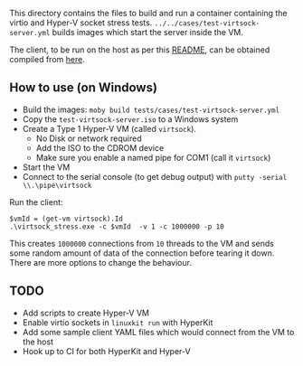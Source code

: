 This directory contains the files to build and run a container containing the
virtio and Hyper-V socket stress tests. `../../cases/test-virtsock-server.yml` builds images which start the server inside the VM.

The client, to be run on the host as per this [README](https://github.com/rneugeba/virtsock/blob/master/examples/README.md), can be obtained compiled from [here](https://github.com/rneugeba/virtsock).

## How to use (on Windows)

- Build the images: `moby build tests/cases/test-virtsock-server.yml`
- Copy the `test-virtsock-server.iso` to a Windows system
- Create a Type 1 Hyper-V VM (called `virtsock`).
  - No Disk or network required
  - Add the ISO to the CDROM device
  - Make sure you enable a named pipe for COM1 (call it `virtsock`)
- Start the VM
- Connect to the serial console (to get debug output) with `putty -serial \\.\pipe\virtsock`

Run the client:
```
$vmId = (get-vm virtsock).Id
.\virtsock_stress.exe -c $vmId  -v 1 -c 1000000 -p 10
```

This creates `1000000` connections from `10` threads to the VM and
sends some random amount of data of the connection before tearing it
down. There are more options to change the behaviour.


## TODO

- Add scripts to create Hyper-V VM
- Enable virtio sockets in `linuxkit run` with HyperKit
- Add some sample client YAML files which would connect from the VM to the host
- Hook up to CI for both HyperKit and Hyper-V
